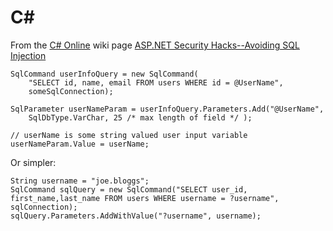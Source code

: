C\#
===

From the [C# Online](http://en.csharp-online.net/) wiki page [ASP.NET Security Hacks--Avoiding SQL Injection](http://en.csharp-online.net/ASP.NET_Security_Hacks%E2%80%94Avoiding_SQL_Injection)


    SqlCommand userInfoQuery = new SqlCommand(
        "SELECT id, name, email FROM users WHERE id = @UserName",
        someSqlConnection);

    SqlParameter userNameParam = userInfoQuery.Parameters.Add("@UserName",
        SqlDbType.VarChar, 25 /* max length of field */ );

    // userName is some string valued user input variable
    userNameParam.Value = userName;

Or simpler:


    String username = "joe.bloggs";
    SqlCommand sqlQuery = new SqlCommand("SELECT user_id, first_name,last_name FROM users WHERE username = ?username",  sqlConnection);
    sqlQuery.Parameters.AddWithValue("?username", username);
